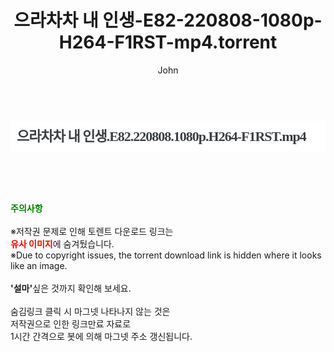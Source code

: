 ﻿---
layout: post
title:  "으라차차 내 인생-E82-220808-1080p-H264-F1RST-mp4.torrent"
author: John
categories: [ 드라마 ]
tags: [  ]
image:  
description: "으라차차 내 인생-E82-220808-1080p-H264-F1RST-mp4 torrent 정보 공유"
toc: true
toc_sticky: true
---

<br>
<div class="view-img">
<a class="view_image" href="http://torrentmobile61.com/bbs/view_image.php?fn=%2Fdata%2Ffile%2Fdrama%2F3735182707_YJ18TMe3_4b97ef40fd72e6ff47d1492fab65c08313ab2b5e.jpg" target="_blank"><img alt="" class="img-tag" content="http://torrentmobile61.com/data/file/drama/3735182707_YJ18TMe3_4b97ef40fd72e6ff47d1492fab65c08313ab2b5e.jpg" itemprop="image" src="http://torrentmobile61.com/data/file/drama/thumb-3735182707_YJ18TMe3_4b97ef40fd72e6ff47d1492fab65c08313ab2b5e_835x2212.jpg"/></a></div><div class="view-content" itemprop="description">
<h1 style="margin:0px;font-size:22px;font-family:dotum;line-height:50px;color:rgb(59,62,67);padding:0px 10px;border:0px;white-space:nowrap;letter-spacing:-1px;background-color:rgb(255,255,255);">으라차차 내 인생.E82.220808.1080p.H264-F1RST.mp4</h1> </div>
    
<br><br><br>
<p data-ke-size="size16"><b><span style="color: green;">주의사항</span></b><br /><br />※저작권 문제로 인해 토렌트 다운로드 링크는<br /><b><span style="color: red;">유사 이미지</span></b>에 숨겨뒀습니다.<br />※Due to copyright issues, the torrent download link is hidden where it looks like an image.<br /><br /><b>'설마'</b>싶은 것까지 확인해 보세요.<br /><br />숨김링크 클릭 시 마그넷 나타나지 않는 것은<br />저작권으로 인한 링크만료 자료로<br />1시간 간격으로 봇에 의해 마그넷 주소 갱신됩니다.</p>
